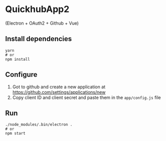 # QuickhubApp2

(Electron + OAuth2 + Github + Vue)

## Install dependencies

```
yarn
# or
npm install
```

## Configure

1. Got to github and create a new application at https://github.com/settings/applications/new
2. Copy client ID and client secret and paste them in the `app/config.js` file

## Run

```
./node_modules/.bin/electron .
# or
npm start
```